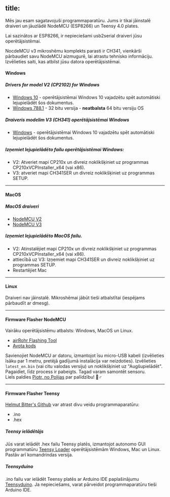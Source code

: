 
title: 
---

Mēs jau esam sagatavojuši programmaparatūru. Jums ir tikai jāinstalē draiveri un jāuzlādē NodeMCU (ESP8266) un Teensy 4.0 plates.

Lai sazinātos ar ESP8266, ir nepieciešami usb2serial draiveri jūsu operētājsistēmai.

NocdeMCU v3 mikroshēmu komplekts parasti ir CH341, vienkārši pārbaudiet savu NodeMCU aizmugurē, lai atrastu tehnisko informāciju. Izvēlieties saiti, kas atbilst jūsu datora operētājsistēmai.

#### Windows

##### Drivers for model V2 (CP2102) for Windows
* [Windows 10](https://www.silabs.com/documents/public/software/CP210x_Universal_Windows_Driver.zip) - operētājsistēmai Windows 10 vajadzētu spēt automātiski lejupielādēt šos dokumentus.
* [Windows 788.1](https://www.silabs.com/documents/public/software/CP210x_Windows_Drivers.zip) - 32 bitu versija - **neatbalsta** 64 bitu versiju OS

##### Draiveris modelim V3 (CH341) operētājsistēmai Windows
* [Windows](http://www.wch.cn/downloads/file/5.html) - operētājsistēmai Windows 10 vajadzētu spēt automātiski lejupielādēt šos dokumentus.

##### Izņemiet lejupielādēto failu operētājsistēmai Windows:
* V2: Atveriet mapi CP210x un divreiz noklikšķiniet uz programmas CP210xVCPInstaller_x64 (vai x86).
* V3: atveriet mapi CH341SER un divreiz noklikšķiniet uz programmas SETUP.

---

#### MacOS

##### MacOS draiveri
* [NodeMCU V2](https://www.silabs.com/documents/public/software/Mac_OSX_VCP_Driver.zip)
* [NodeMCU V3](http://www.wch.cn/downloads/file/178.html)

##### Izņemiet lejupielādēto MacOS failu.
* V2: Atinstalējiet mapi CP210x un divreiz noklikšķiniet uz programmas CP210xVCPInstaller_x64 (vai x86).
* attiecībā uz V3: Izņemiet mapi CH341SER un divreiz noklikšķiniet uz programmas SETUP.
* Restartējiet Mac

---

#### Linux
Draiveri nav jāinstalē. Mikroshēmai jābūt tieši atbalstītai (iespējams pārbaudīt ar dmesg).

---
#### Firmware Flasher NodeMCU
Vairāku operētājsistēmu atbalsts: Windows, MacOS un Linux.

* [airRohr Flashing Tool](http://firmware.sensor.community/airrohr/flashing-tool/)
* [Avota kods](https://github.com/opendata-stuttgart/airrohr-firmware-flasher)

Savienojiet NodeMCU ar datoru, izmantojot īsu micro-USB kabeli (izvēlieties īsāku par 1 metru, pretējā gadījumā instalācija var neizdoties). Izvēlieties `latest_en.bin` (vai citu valodas versiju) un noklikšķiniet uz "Augšupielādēt".
Pagaidiet, līdz process ir pabeigts. Tagad varam samontēt sensoru.
<br>
Liels paldies [Piotr, no Polijas](https://dropbox.inf.re) par palīdzību! 🙋♂️

---
#### Firmware Flasher Teensy
[Helmut Bitter's Github](https://github.com/hbitter/DNMS/tree/master/Firmware) var atrast divu veidu programmaparatūru:
* .ino
* .hex

##### Teensy ielādētājs
Jūs varat ielādēt .hex failu Teensy platēs, izmantojot autonomo GUI programmatūru [Teensy Loader](https://www.pjrc.com/teensy/loader.html) operētājsistēmām Windows, Mac un Linux.
Pastāv arī komandrindas versija.

##### Teensyduino
.ino failu var ielādēt Teensy platēs ar Arduino IDE paplašinājumu [Teensyduino](https://www.pjrc.com/teensy/teensyduino.html).
Ja nepieciešams, varat pārveidot programmaparatūru tieši Arduino IDE.
